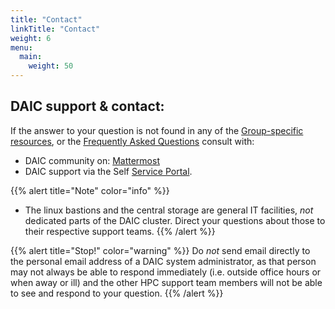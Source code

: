 ```yaml
---
title: "Contact"
linkTitle: "Contact"
weight: 6
menu:
  main:
    weight: 50
---
```


## DAIC support & contact:
If the answer to your question is not found in any of the [Group-specific resources](../help#group-specific-resources), or the [Frequently Asked Questions](../faqs) consult with:
* DAIC community on:  [Mattermost](https://mattermost.tudelft.nl/signup_user_complete/?id=cb1k3t6ytpfjbf7r397395axyc&md=link&sbr=su) 
* DAIC support via the Self [Service Portal](https://tudelft.topdesk.net/tas/public/ssp/content/detail/service?unid=c6d0e44564b946eaa049898ffd4e6938).

{{% alert title="Note" color="info" %}}
* The linux bastions and the central storage are general IT facilities, *not* dedicated parts of the DAIC cluster. Direct your questions about those to their respective support teams.
{{% /alert %}}

{{% alert title="Stop!" color="warning" %}}
Do *not* send email directly to the personal email address of a DAIC system administrator, as that person may not always be able to respond immediately (i.e. outside office hours or when away or ill) and the other HPC support team members will not be able to see and respond to your question.
{{% /alert %}}